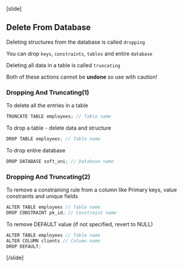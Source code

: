 [slide]

## Delete From Database

Deleting structures from the database is called `dropping`

You can drop `keys`, `constraints`, `tables` and entire `database`

Deleting all data in a table is called `truncating`

Both of these actions cannot be **undone** so use with caution!

### Dropping And Truncating(1)

To delete all the entries in a table

```Java
TRUNCATE TABLE employees; // Table name
```

To drop a table - delete data and structure

```Java
DROP TABLE employees; // Table name
```

To drop entire database

```Java
DROP DATABASE soft_uni; // Database name
```

### Dropping And Truncating(2)

To remove a constraining rule from a column like Primary keys, value constraints and unique fields

```Java
ALTER TABLE employees // Table name
DROP CONSTRAINT pk_id; // Constraint name
```

To remove DEFAULT value (if not specified, revert to NULL)

```Java
ALTER TABLE employees // Table name
ALTER COLUMN clients // Column name
DROP DEFAULT;
```

[/slide]
